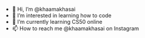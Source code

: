 - 👋 Hi, I’m @khaamakhasai
- 👀 I’m interested in learning how to code
- 🌱 I’m currently learning CS50 online
- 📫 How to reach me @khaamakhasai on Instagram

<!---
khaamakhasai/khaamakhasai is a ✨ special ✨ repository because its `README.md` (this file) appears on your GitHub profile.
You can click the Preview link to take a look at your changes.
--->
